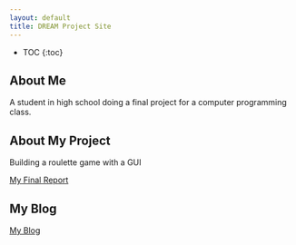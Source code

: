 ```yaml
---
layout: default
title: DREAM Project Site
---
```


* TOC
{:toc}

## About Me

A student in high school doing a final project for a computer programming class.

## About My Project

Building a roulette game with a GUI

[My Final Report](files/finalreport.pdf)

## My Blog

[My Blog](blog.html)

